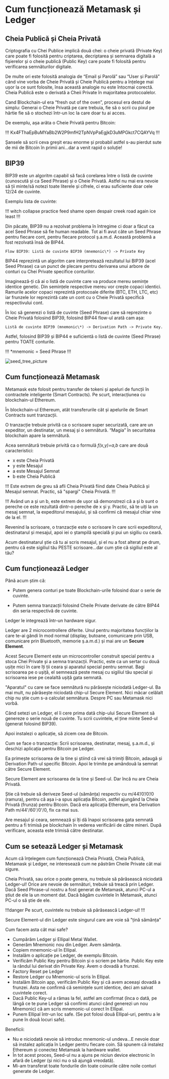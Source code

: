 # Cum funcționează Metamask și Ledger

## Cheia Publică și Cheia Privată

Criptografia cu Chei Publice implică două chei: o cheie privată (Private Key) care poate fi folosită pentru criptarea, decriptarea și semnarea digitală a fișierelor și o cheie publică (Public Key) care poate fi folosită pentru verificarea semnăturilor digitale.

De multe ori este folosită analogia de “Email și Parolă” sau “User și Parolă” când vine vorba de Cheie Privată și Cheie Publică pentru a înțelege mai ușor la ce sunt folosite, însa această analogie nu este întocmai corectă. Cheia Publică este o derivată a Cheii Private în majoritatea protocoalelor.

Cand Blockchain-ul era “fresh out of the oven”, procesul era destul de simplu: Generai o Cheie Privată pe care trebuia, fie să o scrii cu pixul pe hârtie fie să o stochezi într-un loc la care doar tu ai acces.

De exemplu, așa arăta o Cheie Privată pentru Bitcoin:

!!!
Kx4FThaEpBuMYaBb2W2P9mfH2TpNVpPaEgjkD3uMPGkct7CQAYVq
!!!

Șansele să scrii ceva greșit erau enorme și probabil astfel s-au pierdut sute de mii de Bitcoin în primii ani…dar a venit rapid o soluție!

## BIP39

BIP39 este un algoritm capabil să facă corelarea între o listă de
cuvinte (cunoscută și ca Seed Phrase) și o Cheie Privată. Astfel nu mai era nevoie să ții minte/să notezi toate literele și cifrele, ci erau suficiente doar cele 12/24 de cuvinte.

Exemplu lista de cuvinte:

!!!
witch collapse practice feed shame open despair creek road again ice least
!!!

Din păcate, BIP39 nu a rezolvat problema în întregime ci doar a făcut
ca acel Seed Phrase să fie human readable. Tot ai fi avut câte un Seed
Phrase pentru fiecare cont, pentru fiecare protocol ș.a.m.d.
Această problemă a fost rezolvată însă de BIP44.

```
Flow BIP39: Listă de cuvinte BIP39 (mnemonic\*) -> Private Key
```

BIP44 reprezintă un algoritm care interpretează rezultatul lui BIP39 (acel Seed Phrase) ca un punct de plecare pentru derivarea unui arbore de conturi cu Chei Private specifice conturilor.

Imaginează-ți că ai o listă de cuvinte care va produce mereu semințe identice genetic. Din semințele respective mereu vor crește copaci identici. Ramurile acelor copaci reprezintă protocoale diferite (BTC, ETH, LTC, etc) iar frunzele lor reprezintă cate un cont cu o Cheie Privată specifică respectivului cont.

În loc să generezi o listă de cuvinte (Seed Phrase) care să reprezinte o Cheie Privată folosind BIP39, folosind BIP44 flow-ul arată cam așa:

```
Listă de cuvinte BIP39 (mnemonic\*) -> Derivation Path -> Private Key.
```

Astfel, folosind BIP39 și BIP44 e suficientă o listă de cuvinte (Seed Phrase) pentru TOATE conturile.

!!!
\*mnemonic = Seed Phrase
!!!

![seed_tree_picture](seed_tree.png)

## Cum funcționează Metamask

Metamask este folosit pentru transfer de tokeni și apeluri de funcții în contractele inteligente (Smart Contracts). Pe scurt, interacțiunea cu blockchain-ul Ethereum.

În blockchain-ul Ethereum, atât transferurile cât și apelurile de Smart Contracts sunt tranzacții.

O tranzacție trebuie privită ca o scrisoare super securizată, care are un expeditor, un destinatar, un mesaj și o semnătură. “Magia” în securitatea blockchain apare la semnătură.

Acea semnătură trebuie privită ca o formulă _f(x,y)=a,b_ care are două caracteristici:

- x este Cheia Privată
- y este Mesajul
- a este Mesajul Semnat
- b este Cheia Publică

!!!
Este extrem de greu să afli Cheia Privată fiind date Cheia Publică și Mesajul semnat. Practic, să "spargi" Cheia Privată.
!!!

!!!
Având un a și un b, este extrem de ușor să demonstrezi că a și b sunt o pereche ce este rezultată dintr-o pereche de x și y. Practic, să te uiți la un mesaj semnat, la expeditorul mesajului, și să confirmi că mesajul chiar vine de la el.
!!!

Revenind la scrisoare, o tranzacție este o scrisoare în care scrii expeditorul, destinatarul și mesajul, apoi iei o ștampilă specială și pui un sigiliu cu ceară.

Acum destinatarul știe că tu ai scris mesajul, și el nu a fost alterat pe drum, pentru că este sigiliul tău PESTE scrisoare...dar cum știe că sigiliul este al tău?

## Cum funcționează Ledger

Până acum știm că:

- Putem genera conturi pe toate Blockchain-urile folosind doar o serie de cuvinte.

- Putem semna tranzacții folosind Cheile Private derivate de către BIP44 din seria respectivă de cuvinte.

Ledger le integrează într-un hardware sigur.

Ledger are 2 microcontrollere diferite. Unul pentru majoritatea funcțiilor la care te-ai gândi în mod normal (display, butoane, comunicare prin USB, comunicare prin Bluetooth, memorie ș.a.m.d.) și mai are un **Secure Element**.

Acest Secure Element este un microcontroller construit special pentru a stoca Chei Private și a semna tranzacții. Practic, este ca un sertar cu două ușițe mici în care îți ții ceara și aparatul special pentru semnat. Bagi scrisoarea pe o ușiță, el semnează peste mesaj cu sigiliul tău special și scrisoarea iese pe cealaltă ușiță gata semnată.

"Aparatul" cu care se face semnătură nu părăsește niciodată Ledger-ul. Ba mai mult, nu părăsește niciodată chip-ul Secure Element. Nici măcar celălalt chip nu știe cum s-a calculat semnătura. Despre PC sau Metamask nici vorbă.

Când setezi un Ledger, el îi cere prima dată chip-ului Secure Element să genereze o serie nouă de cuvinte. Tu scrii cuvintele, el ține minte Seed-ul (generat folosind BIP39).

Apoi instalezi o aplicație, să zicem cea de Bitcoin.

Cum se face o tranzacție: Scrii scrisoarea, destinatar, mesaj, ș.a.m.d., și deschizi aplicația pentru Bitcoin pe Ledger.

Ea primește scrisoarea de la tine și știind că vrei
să trimiți Bitcoin, adaugă și Derivation Path-ul
specific Bitcoin. Apoi le trimite pe amândouă la
semnat către Secure Element.

Secure Element are scrisoarea de la tine și Seed-ul. Dar încă nu are Cheia Privată.

Știe că trebuie să deriveze Seed-ul (sămânța) respectiv cu
m/44’/0’/0’/0 (ramura), pentru că așa i-a spus aplicația Bitcoin,
astfel ajungând la Cheia Privată (frunza) pentru Bitcoin. Dacă era aplicația Ethereum, era Derivation Path m/44'/60'/0'/0, fix ca mai sus.

Are mesajul și ceara, semnează și îți dă înapoi scrisoarea gata
semnată pentru a fi trimisă pe blockchain în vederea verificării de către mineri. După verificare, aceasta este trimisă către destinatar.

## Cum se setează Ledger și Metamask

Acum că înțelegem cum funcționează Cheia
Privată, Cheia Publică, Metamask și Ledger, ne
interesează cum ne păstrăm Cheile Private cât
mai sigure.

Cheia Privată, sau orice o poate genera, nu
trebuie să părăsească niciodată Ledger-ul!
Orice are nevoie de semnături, trebuie să treacă prin Ledger. Dacă Seed Phrase-ul nostru a fost generat de Metamask, atunci PC-ul a știut de ele la un moment dat. Dacă băgăm cuvintele în Metamask, atunci
PC-ul o să știe de ele.

!!!danger
Pe scurt, cuvintele nu trebuie să părăsească Ledger-ul!
!!!

Secure Element-ul din Ledger este singurul care are voie să "țină
sămânța"

Cum facem asta cât mai safe?

- Cumpărăm Ledger și Ellipal Metal Wallet.
- Generăm Mnemonic nou din Ledger. Avem sămânța.
- Copiem mnemonic-ul în Ellipal.
- Instalăm o aplicație pe Ledger, de exemplu Bitcoin.
- Verificăm Public Key pentru Bitcoin și o scriem pe hârtie. Public Key
  este la rândul lui derivat din Private Key. Avem o dovadă a frunzei.
- Factory Reset pe Ledger
- Restore Ledger cu Mnemonic-ul scris în Ellipal.
- Instalăm Bitcoin app, verificăm Public Key și că avem aceeași
  dovadă a frunzei. Asta ne confirmă că semințele sunt identice, deci am salvat cuvintele corect.
- Dacă Public Key-ul a rămas la fel, astfel am confirmat (înca o dată, pe lângă ce te pune Ledger să confirmi atunci când generezi un nou Mnemonic) că am scris mnemonic-ul corect în Ellipal.
- Punem Ellipal într-un loc safe. (Se pot folosi două Ellipal-uri, pentru a le pune în două locuri safe).

Beneficii:

- Nu e niciodată nevoie să introduc mnemonic-ul undeva…E nevoie
  doar să instalez aplicația în Ledger pentru fiecare coin. Să spunem că instalez Ethereum și conectez Metamask la hardware wallet.
- În tot acest proces, Seed-ul nu a ajuns pe niciun device electronic în afară de Ledger (și nici nu o să ajungă vreodată).
- Mi-am transferat toate fondurile din toate coinurile către noile conturi generate de Ledger.
